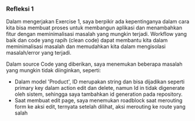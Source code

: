 ### Refleksi 1 

Dalam mengerjakan Exercise 1, saya berpikir ada kepentinganya dalam cara kita bisa membuat proses untuk membangun aplikasi dan menambahkan fitur
dengan meminimalisasi masalah yang mungkin terjadi. Workflow yang baik dan code yang rapih (clean code) dapat membantu kita dalam meminimalisasi masalah dan memudahkan kita dalam mengisolasi
masalah/error yang terjadi. 

Dalam source Code yang diberikan, saya menemukan beberapa masalah yang mungkin tidak diinginkan, seperti:
- Dalam model 'Product', ID merupakan string dan bisa dijadikan seperti primary key dalam action edit dan delete, namun
  Id in tidak digenerate oleh sistem, sehingga saya tambahkan id generation pada repository.
- Saat membuat edit page, saya menemukan roadblock saat merouting form ke aksi edit, ternyata setelah dilihat, aksi merouting ke route yang salah